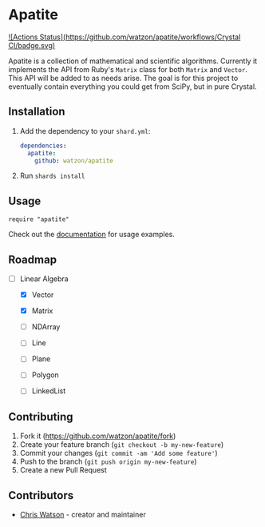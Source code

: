 # Apatite

[![Actions Status](https://github.com/watzon/apatite/workflows/Crystal CI/badge.svg)](https://github.com/watzon/apatite/actions)

Apatite is a collection of mathematical and scientific algorithms. Currently it implements the API from Ruby's `Matrix` class for both `Matrix` and `Vector`. This API will be added to as needs arise. The goal is for this project to eventually contain everything you could get from SciPy, but in pure Crystal.

## Installation

1. Add the dependency to your `shard.yml`:

   ```yaml
   dependencies:
     apatite:
       github: watzon/apatite
   ```

2. Run `shards install`

## Usage

```crystal
require "apatite"
```

Check out the [documentation](https://watzon.github.io/apatite/) for usage examples.

## Roadmap

- [ ] Linear Algebra
	- [x] Vector
	- [x] Matrix
	- [ ] NDArray
	- [ ] Line
	- [ ] Plane
	- [ ] Polygon
	- [ ] LinkedList
	


## Contributing

1. Fork it (<https://github.com/watzon/apatite/fork>)
2. Create your feature branch (`git checkout -b my-new-feature`)
3. Commit your changes (`git commit -am 'Add some feature'`)
4. Push to the branch (`git push origin my-new-feature`)
5. Create a new Pull Request

## Contributors

- [Chris Watson](https://github.com/watzon) - creator and maintainer
